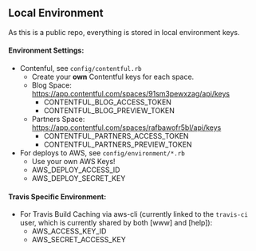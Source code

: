 ## Local Environment

As this is a public repo, everything is stored in local environment keys.

#### Environment Settings:
 - Contenful, see `config/contentful.rb`
   - Create your **own** Contentful keys for each space.
   - Blog Space: https://app.contentful.com/spaces/91sm3pewxzag/api/keys
     - CONTENTFUL_BLOG_ACCESS_TOKEN
     - CONTENTFUL_BLOG_PREVIEW_TOKEN
   - Partners Space: https://app.contentful.com/spaces/rafbawofr5bl/api/keys
     - CONTENTFUL_PARTNERS_ACCESS_TOKEN
     - CONTENTFUL_PARTNERS_PREVIEW_TOKEN
 - For deploys to AWS, see `config/environment/*.rb`
   - Use your own AWS Keys!
   - AWS_DEPLOY_ACCESS_ID
   - AWS_DEPLOY_SECRET_KEY

#### Travis Specific Environment:
 - For Travis Build Caching via aws-cli (currently linked to the `travis-ci` user, which is currently shared by both [www] and [help]):
   - AWS_ACCESS_KEY_ID
   - AWS_SECRET_ACCESS_KEY
